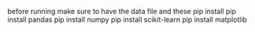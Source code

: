 before running make sure to have the data file and these pip install
pip install pandas 
pip install numpy 
pip install scikit-learn 
pip install matplotlib
